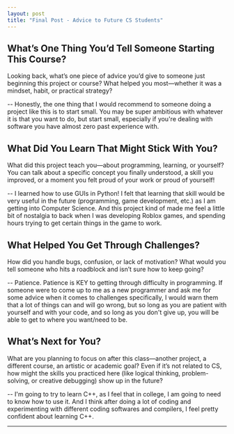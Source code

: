 ```yaml
---
layout: post
title: "Final Post - Advice to Future CS Students"
---
```


## What’s One Thing You’d Tell Someone Starting This Course?

Looking back, what’s one piece of advice you’d give to someone just beginning this project or course? What helped you most—whether it was a mindset, habit, or practical strategy?

 -- Honestly, the one thing that I would recommend to someone doing a project like this is to start small. You may be super ambitious with whatever it is that you want to do, but start small, especially if you're dealing with software you have almost zero past experience with.

## What Did You Learn That Might Stick With You?

What did this project teach you—about programming, learning, or yourself? You can talk about a specific concept you finally understood, a skill you improved, or a moment you felt proud of your work or proud of yourself!

-- I learned how to use GUIs in Python! I felt that learning that skill would be very useful in the future (programming, game development, etc.) as I am getting into Computer Science. And this project kind of made me feel a little bit of nostalgia to back when I was developing Roblox games, and spending hours trying to get certain things in the game to work.

## What Helped You Get Through Challenges?

How did you handle bugs, confusion, or lack of motivation? What would you tell someone who hits a roadblock and isn’t sure how to keep going?

-- Patience. Patience is KEY to getting through difficulty in programming. If someone were to come up to me as a new programmer and ask me for some advice when it comes to challenges specifically, I would warn them that a lot of things can and will go wrong, but so long as you are patient with yourself and with your code, and so long as you don't give up, you will be able to get to where you want/need to be.

## What’s Next for You?

What are you planning to focus on after this class—another project, a different course, an artistic or academic goal? Even if it’s not related to CS, how might the skills you practiced here (like logical thinking, problem-solving, or creative debugging) show up in the future?

-- I'm going to try to learn C++, as I feel that in college, I am going to need to know how to use it. And I think after doing a lot of coding and experimenting with different coding softwares and compilers, I feel pretty confident about learning C++.

---
